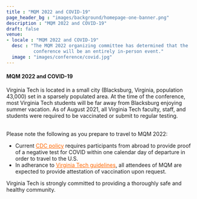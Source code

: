 ```yaml
---
title : "MQM 2022 and COVID-19"
page_header_bg : "images/background/homepage-one-banner.png"
description : "MQM 2022 and COVID-19"
draft: false
venue:
- locale : "MQM 2022 and COVID-19"
  desc : "The MQM 2022 organizing committee has determined that the 
          conference will be an entirely in-person event."
  image : "images/conference/covid.jpg"
---
```


<h4>MQM 2022 and COVID-19</h4>

Virginia Tech is located in a small city (Blacksburg, Virginia, population
43,000) set in a sparsely populated area.  At the time of the conference, most
Virginia Tech students will be far away from Blacksburg enjoying summer
vacation.  As of August 2021, all Virginia Tech faculty, staff, and students
were required to be vaccinated or submit to regular testing.<br/><br/>

Please note the following as you prepare to travel to MQM 2022:
<ul>

<li>Current <a style="color:#ff6600"
href="https://www.cdc.gov/coronavirus/2019-ncov/travelers/index.html">CDC
policy</a> requires participants from abroad to provide proof of a negative test
for COVID within one calendar day of departure in order to travel to the
U.S.</li>

<li>In adherance to <a style="color:#ff6600"
href="https://ready.vt.edu/">Virginia Tech guidelines</a>, all attendees of MQM are
expected to provide attestation of vaccination upon request.</li>
</ul>

Virginia Tech is strongly committed to providing a thoroughly safe and healthy
community. 
